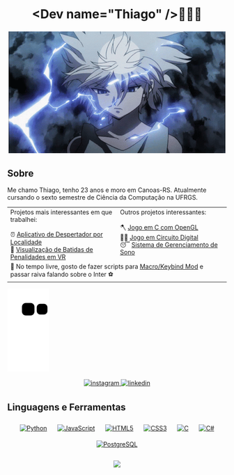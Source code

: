 # <div align="center">\<Dev name="Thiago" \/>👋👋👋</div>   
### <div align="center">![](https://github.com/ThiagoSzz/ThiagoSzz/blob/main/killua-hunter-x-hunter.gif)</div>


## Sobre  
Me chamo Thiago, tenho 23 anos e moro em Canoas-RS. Atualmente cursando o sexto semestre de Ciência da Computação na UFRGS. 

<table>
  <tr>
    <td valign="top" width="50%">
      Projetos mais interessantes em que trabalhei: <br><br>
      ⏰ <a href="https://github.com/ThiagoSzz/LocAlarm">Aplicativo de Despertador por Localidade</a> <br>
      🎲 <a href="https://github.com/ThiagoSzz/Penalty-Kick-Performance-in-Football">Visualização de Batidas de Penalidades em VR</a>
      <br>
   </td>
    <td valign="top" width="50%">
      Outros projetos interessantes: <br><br>
      🪓 <a href="https://github.com/ThiagoSzz/Timberman-Game">Jogo em C com OpenGL</a> <br>
      👨‍💻 <a href="https://github.com/ThiagoSzz/Fast-Typing-Game-DigitalCircuit">Jogo em Circuito Digital</a> <br>
      😴 <a href="https://github.com/LeiteRafael/sisop2-trabalho-final">Sistema de Gerenciamento de Sono</a>
    </td>
  </tr>
  <tr>
    <td valign="top" width="100%" colspan="2">
      🌟 No tempo livre, gosto de fazer scripts para <a href="https://mkb.ddoerr.com/docs/actions">Macro/Keybind Mod</a> e passar raiva falando sobre o Inter ⚽  
    </td>
  </tr>
</table>

![snake gif](https://github.com/ThiagoSzz/ThiagoSzz/blob/output/github-contribution-grid-snake.svg)

<div align="center">
<a href="https://instagram.com/thiagohss_" target="_blank">
<img src=https://img.shields.io/badge/instagram-%23000000.svg?&style=for-the-badge&logo=instagram&logoColor=white alt=instagram style="margin-bottom: 5px;" />
</a>
<a href="https://linkedin.com/in/thsantoss" target="_blank">
<img src=https://img.shields.io/badge/linkedin-%231E77B5.svg?&style=for-the-badge&logo=linkedin&logoColor=white alt=linkedin style="margin-bottom: 5px;" />
</a>  
</div> 
 


## Linguagens e Ferramentas  
<div align="center">  
<a href="https://www.python.org/" target="_blank"><img style="margin: 10px" src="https://profilinator.rishav.dev/skills-assets/python-original.svg" alt="Python" height="50" /></a> 
<a href="https://www.javascript.com/" target="_blank"><img style="margin: 10px" src="https://profilinator.rishav.dev/skills-assets/javascript-original.svg" alt="JavaScript" height="50" /></a>  
<a href="https://en.wikipedia.org/wiki/HTML5" target="_blank"><img style="margin: 10px" src="https://profilinator.rishav.dev/skills-assets/html5-original-wordmark.svg" alt="HTML5" height="50" /></a> 
<a href="https://www.w3schools.com/css/" target="_blank"><img style="margin: 10px" src="https://profilinator.rishav.dev/skills-assets/css3-original-wordmark.svg" alt="CSS3" height="50" /></a>  
<a href="https://www.cprogramming.com/" target="_blank"><img style="margin: 10px" src="https://profilinator.rishav.dev/skills-assets/c-original.svg" alt="C" height="50" /></a>  
<a href="https://docs.microsoft.com/en-us/dotnet/csharp/" target="_blank"><img style="margin: 10px" src="https://profilinator.rishav.dev/skills-assets/csharp-original.svg" alt="C#" height="50" /></a> 
<a href="https://www.postgresql.org/" target="_blank"><img style="margin: 10px" src="https://profilinator.rishav.dev/skills-assets/postgresql-original-wordmark.svg" alt="PostgreSQL" height="50" /></a>   
</div>  
<br/>

<div align="center">
<img src="https://komarev.com/ghpvc/?username=ThiagoSzz&&style=flat-square" align="center" />
</div>
